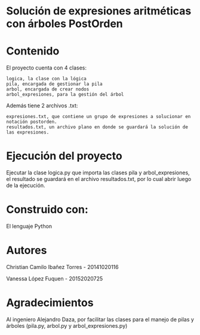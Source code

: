 # Solución de expresiones aritméticas con árboles PostOrden

# Contenido
El proyecto cuenta con 4 clases:

    logica, la clase con la lógica
    pila, encargada de gestionar la pila
    arbol, encargada de crear nodos
    arbol_expresiones, para la gestión del árbol
    
Además tiene 2 archivos .txt:
    
    expresiones.txt, que contiene un grupo de expresiones a solucionar en notación postorden.
    resultados.txt, un archivo plano en donde se guardará la solución de las expresiones.
    
# Ejecución del proyecto
Ejecutar la clase logica.py que importa las clases pila y arbol_expresiones, el resultado se guardará en el archivo resultados.txt, por lo cual abrir luego de la ejecución.

# Construido con:
El lenguaje Python

# Autores
Christian Camilo Ibañez Torres - 20141020116

Vanessa López Fuquen - 20152020725

# Agradecimientos
Al ingeniero Alejandro Daza, por facilitar las clases para el manejo de pilas y árboles (pila.py, arbol.py y arbol_expresiones.py)

